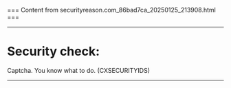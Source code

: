 === Content from securityreason.com_86bad7ca_20250125_213908.html ===


---

# Security check:

Captcha. You know what to do. (CXSECURITYIDS)

---


